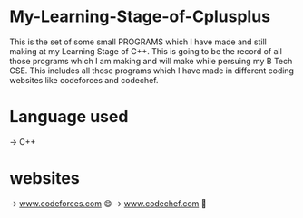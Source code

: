 # My-Learning-Stage-of-Cplusplus
This is the set of some small PROGRAMS which I have made and still making at my Learning Stage of  C++. This is going to be the record of all those programs which I am making and will make while persuing my B Tech CSE.
This includes all those programs which I have made in different coding websites like codeforces and codechef.

# Language used
  ->  C++
  
  # websites 
  -> www.codeforces.com :smile:
  -> www.codechef.com   :telescope:
